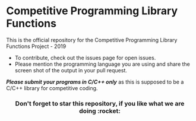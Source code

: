 # Competitive Programming Library Functions
This is the official repository for the Competitive Programming Library Functions Project - 2019

* To contribute, check out the issues page for open issues.
* Please mention the programming language you are using and share the screen shot of the output in your pull request.

***Please submit your programs in C/C++ only*** as this is supposed to be a C/C++ library for competitive coding.

<h3 align="center">Don't forget to star this repository, if you like what we are doing :rocket:</h3>



